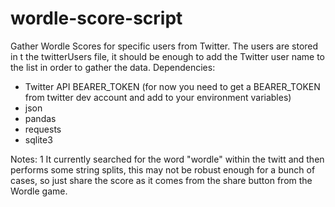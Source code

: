 # wordle-score-script
Gather Wordle Scores for specific users from Twitter. The users are stored in t the twitterUsers file, it should be enough to add the Twitter user name to the list in order to gather the data.
Dependencies:
  - Twitter API BEARER_TOKEN (for now you need to get a BEARER_TOKEN from twitter dev account and add to your environment variables)
  - json
  - pandas
  - requests
  - sqlite3

Notes:
  1 It currently searched for the word "wordle" within the twitt and then performs some string splits, this may not be robust enough for a bunch of cases, so just share the score     as it comes from the share button from the Wordle game.
